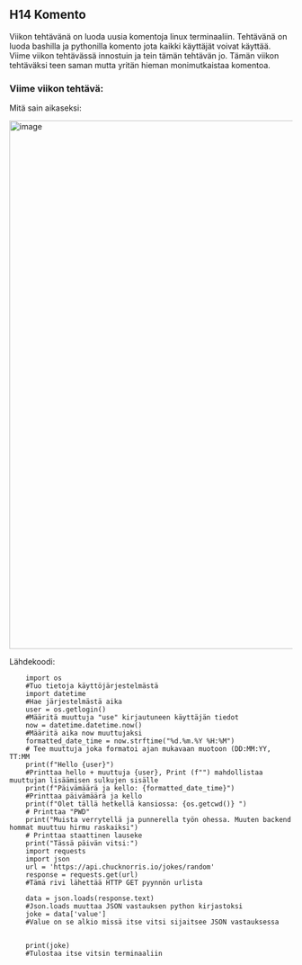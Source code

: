 ## H14 Komento

Viikon tehtävänä on luoda uusia komentoja linux terminaaliin. Tehtävänä on luoda bashilla ja pythonilla komento jota kaikki käyttäjät voivat käyttää.
Viime viikon tehtävässä innostuin ja tein tämän tehtävän jo. Tämän viikon tehtäväksi teen saman mutta yritän hieman monimutkaistaa komentoa.

### Viime viikon tehtävä:

Mitä sain aikaseksi:

<img width="940" alt="image" src="https://user-images.githubusercontent.com/122887178/224506955-ef4f3c35-d7e7-407a-a95d-e210213d0a74.png">

Lähdekoodi:


        import os
        #Tuo tietoja käyttöjärjestelmästä
        import datetime
        #Hae järjestelmästä aika
        user = os.getlogin()
        #Määritä muuttuja "use" kirjautuneen käyttäjän tiedot
        now = datetime.datetime.now()
        #Määritä aika now muuttujaksi
        formatted_date_time = now.strftime("%d.%m.%Y %H:%M")
        # Tee muuttuja joka formatoi ajan mukavaan muotoon (DD:MM:YY, TT:MM
        print(f"Hello {user}")
        #Printtaa hello + muuttuja {user}, Print (f"") mahdollistaa muuttujan lisäämisen sulkujen sisälle
        print(f"Päivämäärä ja kello: {formatted_date_time}")
        #Printtaa päivämäärä ja kello
        print(f"Olet tällä hetkellä kansiossa: {os.getcwd()} ")
        # Printtaa "PWD"
        print("Muista verrytellä ja punnerella työn ohessa. Muuten backend hommat muuttuu hirmu raskaiksi")
        # Printtaa staattinen lauseke
        print("Tässä päivän vitsi:")
        import requests
        import json
        url = 'https://api.chucknorris.io/jokes/random'
        response = requests.get(url)
        #Tämä rivi lähettää HTTP GET pyynnön urlista

        data = json.loads(response.text)
        #Json.loads muuttaa JSON vastauksen python kirjastoksi
        joke = data['value']
        #Value on se alkio missä itse vitsi sijaitsee JSON vastauksessa


        print(joke)
        #Tulostaa itse vitsin terminaaliin
        



